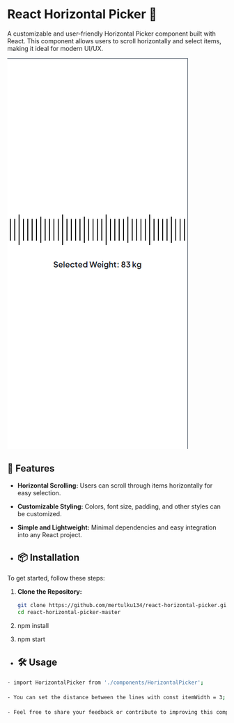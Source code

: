 # React Horizontal Picker 🎉

A customizable and user-friendly Horizontal Picker component built with React. This component allows users to scroll horizontally and select items, making it ideal for modern UI/UX.

![Project Image](./src/assets/weight-horizontal.png)

## 🚀 Features

- **Horizontal Scrolling:** Users can scroll through items horizontally for easy selection.
- **Customizable Styling:** Colors, font size, padding, and other styles can be customized.
- **Simple and Lightweight:** Minimal dependencies and easy integration into any React project.

- ## 📦 Installation

To get started, follow these steps:

1. **Clone the Repository:**
   ```bash
   git clone https://github.com/mertulku134/react-horizontal-picker.git
   cd react-horizontal-picker-master

2. npm install

3. npm start


- ## 🛠 Usage
```bash
- import HorizontalPicker from './components/HorizontalPicker';

- You can set the distance between the lines with const itemWidth = 3; inside the handleScrool function.

- Feel free to share your feedback or contribute to improving this component! 😊

